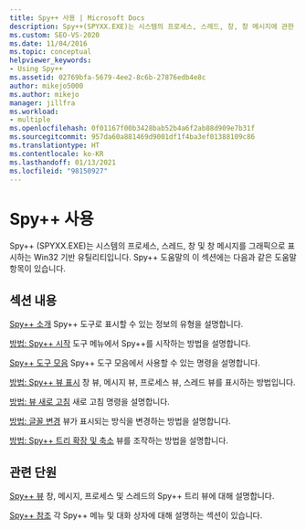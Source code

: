 ```yaml
---
title: Spy++ 사용 | Microsoft Docs
description: Spy++(SPYXX.EXE)는 시스템의 프로세스, 스레드, 창, 창 메시지에 관한 그래픽 뷰를 제공합니다. 여기에서 관련 문서의 링크를 확인합니다.
ms.custom: SEO-VS-2020
ms.date: 11/04/2016
ms.topic: conceptual
helpviewer_keywords:
- Using Spy++
ms.assetid: 02769bfa-5679-4ee2-8c6b-27876edb4e8c
author: mikejo5000
ms.author: mikejo
manager: jillfra
ms.workload:
- multiple
ms.openlocfilehash: 0f01167f00b3428bab52b4a6f2ab88d909e7b31f
ms.sourcegitcommit: 957da60a881469d9001df1f4ba3ef01388109c86
ms.translationtype: HT
ms.contentlocale: ko-KR
ms.lasthandoff: 01/13/2021
ms.locfileid: "98150927"
---
```

# <a name="using-spy"></a>Spy++ 사용
Spy++ (SPYXX.EXE)는 시스템의 프로세스, 스레드, 창 및 창 메시지를 그래픽으로 표시하는 Win32 기반 유틸리티입니다. Spy++ 도움말의 이 섹션에는 다음과 같은 도움말 항목이 있습니다.

## <a name="in-this-section"></a>섹션 내용
 [Spy++ 소개](../debugger/introducing-spy-increment.md) Spy++ 도구로 표시할 수 있는 정보의 유형을 설명합니다.

 [방법: Spy++ 시작](../debugger/how-to-start-spy-increment.md) 도구 메뉴에서 Spy++를 시작하는 방법을 설명합니다.

 [Spy++ 도구 모음](../debugger/spy-increment-toolbar.md) Spy++ 도구 모음에서 사용할 수 있는 명령을 설명합니다.

 [방법: Spy++ 뷰 표시](../debugger/how-to-display-spy-increment-views.md) 창 뷰, 메시지 뷰, 프로세스 뷰, 스레드 뷰를 표시하는 방법입니다.

 [방법: 뷰 새로 고침](../debugger/how-to-refresh-the-view.md) 새로 고침 명령을 설명합니다.

 [방법: 글꼴 변경](../debugger/how-to-change-fonts.md) 뷰가 표시되는 방식을 변경하는 방법을 설명합니다.

 [방법: Spy++ 트리 확장 및 축소](../debugger/how-to-expand-and-collapse-spy-increment-trees.md) 뷰를 조작하는 방법을 설명합니다.

## <a name="related-sections"></a>관련 단원
 [Spy++ 뷰](../debugger/spy-increment-views.md) 창, 메시지, 프로세스 및 스레드의 Spy++ 트리 뷰에 대해 설명합니다.

 [Spy++ 참조](../debugger/spy-increment-reference.md) 각 Spy++ 메뉴 및 대화 상자에 대해 설명하는 섹션이 있습니다.